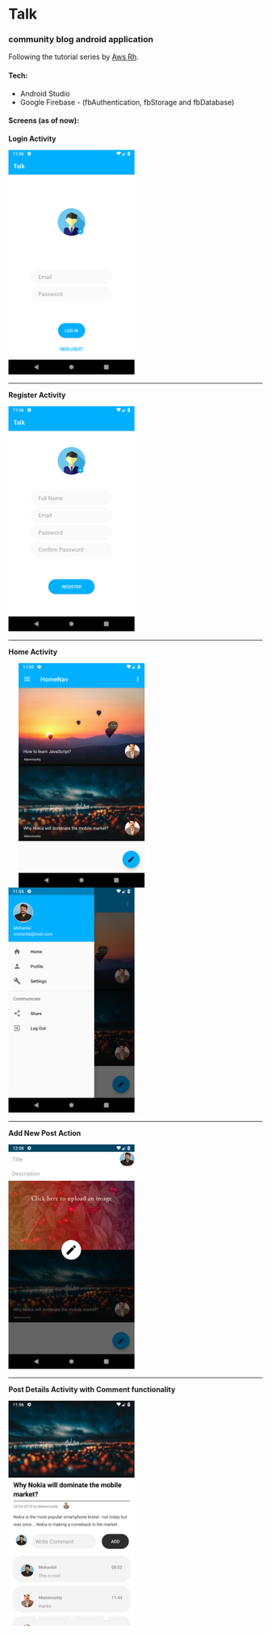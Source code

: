 # Talk
### community blog android application  
  
Following the tutorial series by [Aws Rh](https://www.youtube.com/playlist?list=PLDKucuCBdlJacuFlSOpy3wi30ezUKzH2v).  
  
#### Tech:  
* Android Studio  
* Google Firebase - (fbAuthentication, fbStorage and fbDatabase)  
  
#### Screens (as of now):  
<p><b> Login Activity  </b></p>
<img src="https://github.com/nuhman/Talk/blob/master/screenshots/login.png" width="250" alt="Login Activity" />  
  
---  
  
<p><b> Register Activity  </b></p>
<img src="https://github.com/nuhman/Talk/blob/master/screenshots/register.png" width="250" alt="Register Activity" />  
  
---  
  
<p><b> Home Activity  </b></p>
<img src="https://github.com/nuhman/Talk/blob/master/screenshots/home.png" width="250" alt="Home Activity" align="left" hspace="20"/> <img src="https://github.com/nuhman/Talk/blob/master/screenshots/home_nav.png" width="250" alt="Navigational Drawer"  />  
  
---  
  
<p><b> Add New Post Action </b></p>
<img src="https://github.com/nuhman/Talk/blob/master/screenshots/add_new_post.png" width="250" alt="Add New Post Action" />  
  
---  
  
<p><b> Post Details Activity with Comment functionality </b></p>
<img src="https://github.com/nuhman/Talk/blob/master/screenshots/post_detail.png" width="250" alt="Post Details Activity" />  
